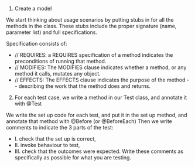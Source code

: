 1) Create a model

We start thinking about usage scenarios by putting stubs in for all the methods in the class. These stubs include the proper signature (name, parameter list) and full specifications.

Specification consists of:

- // REQUIRES: a REQUIRES specification of a method indicates the preconditions of running that method. 
- // MODIFIES: The MODIFIES clause indicates whether a method, or any method it calls, mutates any object.
- // EFFECTS: The EFFECTS clause indicates the purpose of the method -- describing the work that the method does and returns. 

2) For each test case, we write a method in our Test class, and annotate it with @Test 

We write the set up code for each test, and put it in the set up method, and annotate that method with @Before (or @BeforeEach)
Then we write comments to indicate the 3 parts of the test: 
- I. check that the set up is correct, 
- II. invoke behaviour to test, 
- III. check that the outcomes were expected. 
Write these comments as specifically as possible for what you are testing.